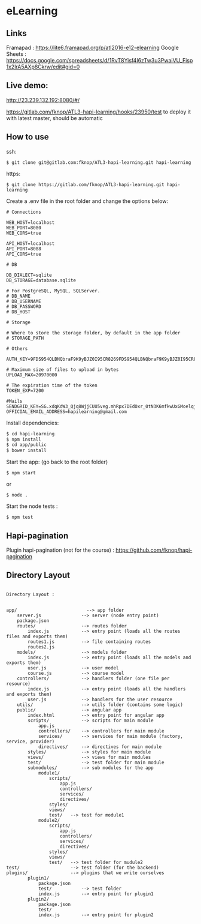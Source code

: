 # eLearning

## Links

Framapad : https://lite6.framapad.org/p/atl2016-e12-elearning
Google Sheets : https://docs.google.com/spreadsheets/d/1RvT8Yisf4I6zTw3u3PwaiVU_Fisp1x2lrA5AXp8Ckrw/edit#gid=0

## Live demo:

http://23.239.132.192:8080/#/

https://gitlab.com/fknop/ATL3-hapi-learning/hooks/23950/test to deploy it with latest master, should be automatic

## How to use

ssh:
```
$ git clone git@gitlab.com:fknop/ATL3-hapi-learning.git hapi-learning
```

https:
```
$ git clone https://gitlab.com/fknop/ATL3-hapi-learning.git hapi-learning
```

Create a .env file in the root folder and change the options below:

```
# Connections

WEB_HOST=localhost
WEB_PORT=8080
WEB_CORS=true

API_HOST=localhost
API_PORT=8088
API_CORS=true

# DB

DB_DIALECT=sqlite
DB_STORAGE=database.sqlite

# For PostgreSQL, MySQL, SQLServer.
# DB_NAME
# DB_USERNAME
# DB_PASSWORD
# DB_HOST

# Storage

# Where to store the storage folder, by default in the app folder
# STORAGE_PATH

# Others

AUTH_KEY=9FDS954QLBNQbraF9K9yBJZ0I95CR8269FDS954QLBNQbraF9K9yBJZ0I95CR826

# Maximum size of files to upload in bytes
UPLOAD_MAX=20970000

# The expiration time of the token
TOKEN_EXP=7200

#Mails
SENDGRID_KEY=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 
OFFICIAL_EMAIL_ADDRESS=hapilearning@gmail.com

```


Install dependencies:

```bash
$ cd hapi-learning
$ npm install
$ cd app/public
$ bower install
```

Start the app: (go back to the root folder)
```
$ npm start
```
or
```
$ node .
```

Start the node tests :

```
$ npm test
```

## Hapi-pagination

Plugin hapi-pagination (not for the course) : https://github.com/fknop/hapi-pagination

## Directory Layout

```

Directory Layout :


app/                          --> app folder
    server.js               --> server (node entry point)
    package.json
    routes/                 --> routes folder
        index.js            --> entry point (loads all the routes files and exports them)
        routes1.js          --> file containing routes
        routes2.js
    models/                 --> models folder
        index.js            --> entry point (loads all the models and exports them)
        user.js             --> user model
        course.js           --> course model
    controllers/            --> handlers folder (one file per resource)
        index.js            --> entry point (loads all the handlers and exports them)
        user.js             --> handlers for the user resource
    utils/                  --> utils folder (contains some logic)
    public/                 --> angular app
        index.html          --> entry point for angular app
        scripts/            --> scripts for main module
            app.js
            controllers/    --> controllers for main module
            services/       --> services for main module (factory, service, provider)
            directives/     --> directives for main module
        styles/             --> styles for main module
        views/              --> views for main modules
        test/               --> test folder for main module
        submodules/         --> sub modules for the app
            module1/
                scripts/
                    app.js
                    controllers/
                    services/
                    directives/
                styles/
                views/
                test/   --> test for module1
            module2/
                scripts/
                    app.js
                    controllers/
                    services/
                    directives/
                styles/
                views/
                test/   --> test folder for mudule2
test/                   --> test folder (for the backend)
plugins/                --> plugins that we write ourselves
        plugin1/
            package.json
            test/           --> test folder
            index.js        --> entry point for plugin1
        plugin2/
            package.json
            test/
            index.js        --> entry point for plugin2


```
